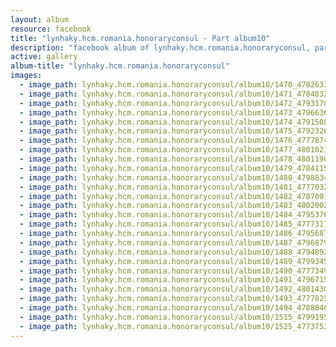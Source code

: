 ```yaml
---
layout: album
resource: facebook
title: "lynhaky.hcm.romania.honoraryconsul - Part album10"
description: "facebook album of lynhaky.hcm.romania.honoraryconsul, part album10."
active: gallery
album-title: "lynhaky.hcm.romania.honoraryconsul"
images:
  - image_path: lynhaky.hcm.romania.honoraryconsul/album10/1470_478263395_1166448654839093_8917084496193125728_n.jpg
  - image_path: lynhaky.hcm.romania.honoraryconsul/album10/1471_478483203_1166448641505761_4187277993787137513_n.jpg
  - image_path: lynhaky.hcm.romania.honoraryconsul/album10/1472_479317826_1166447324839226_8354070891736651428_n.jpg
  - image_path: lynhaky.hcm.romania.honoraryconsul/album10/1473_479663684_1166444658172826_3234106897030817827_n.jpg
  - image_path: lynhaky.hcm.romania.honoraryconsul/album10/1474_479150825_1166444328172859_878053131669124238_n.jpg
  - image_path: lynhaky.hcm.romania.honoraryconsul/album10/1475_479232608_1166444624839496_5102169929045399917_n.jpg
  - image_path: lynhaky.hcm.romania.honoraryconsul/album10/1476_477787423_1166444194839539_7740507076203044910_n.jpg
  - image_path: lynhaky.hcm.romania.honoraryconsul/album10/1477_480102178_1166444331506192_4797714908713338857_n.jpg
  - image_path: lynhaky.hcm.romania.honoraryconsul/album10/1478_480119062_1166444614839497_7853828525142518704_n.jpg
  - image_path: lynhaky.hcm.romania.honoraryconsul/album10/1479_478411587_1166444664839492_8707806900201432792_n.jpg
  - image_path: lynhaky.hcm.romania.honoraryconsul/album10/1480_479883434_1166444574839501_321705139442947241_n.jpg
  - image_path: lynhaky.hcm.romania.honoraryconsul/album10/1481_477703232_1166444681506157_1821822978260485402_n.jpg
  - image_path: lynhaky.hcm.romania.honoraryconsul/album10/1482_478700122_1166444604839498_6059100051056501288_n.jpg
  - image_path: lynhaky.hcm.romania.honoraryconsul/album10/1483_480200206_1166444638172828_8181786568944847843_n.jpg
  - image_path: lynhaky.hcm.romania.honoraryconsul/album10/1484_479537615_1166444611506164_6698776428841459903_n.jpg
  - image_path: lynhaky.hcm.romania.honoraryconsul/album10/1485_477731770_1166444634839495_3615917554805971235_n.jpg
  - image_path: lynhaky.hcm.romania.honoraryconsul/album10/1486_479568753_1166444581506167_8329818285609675380_n.jpg
  - image_path: lynhaky.hcm.romania.honoraryconsul/album10/1487_479687992_1166444594839499_6086486044192869987_n.jpg
  - image_path: lynhaky.hcm.romania.honoraryconsul/album10/1488_479489294_1166444674839491_3698442541427533580_n.jpg
  - image_path: lynhaky.hcm.romania.honoraryconsul/album10/1489_479934539_1166444631506162_2592952091682431646_n.jpg
  - image_path: lynhaky.hcm.romania.honoraryconsul/album10/1490_477734948_1166444668172825_2734062802458807862_n.jpg
  - image_path: lynhaky.hcm.romania.honoraryconsul/album10/1491_479671548_1166444678172824_3341908185678762592_n.jpg
  - image_path: lynhaky.hcm.romania.honoraryconsul/album10/1492_480143061_1166444661506159_4984843927001818525_n.jpg
  - image_path: lynhaky.hcm.romania.honoraryconsul/album10/1493_477782555_1166444644839494_2333615678411708719_n.jpg
  - image_path: lynhaky.hcm.romania.honoraryconsul/album10/1494_478804637_1166443298172962_5771470285292130127_n.jpg
  - image_path: lynhaky.hcm.romania.honoraryconsul/album10/1515_479919538_1166440318173260_6042811419091235303_n.jpg
  - image_path: lynhaky.hcm.romania.honoraryconsul/album10/1525_477375277_1166440324839926_8959004251914225643_n.jpg
---
```

